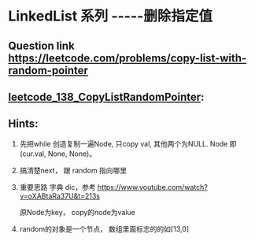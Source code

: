 # LinkedList 系列 -----删除指定值
## Question link  https://leetcode.com/problems/copy-list-with-random-pointer ##
## [leetcode_138_CopyListRandomPointer](./leetcode_138_CopyListRandomPointer.py): ##

## Hints:

1. 先把while 创造复制一遍Node, 只copy val, 其他两个为NULL. Node
即(cur.val, None, None)。

2. 搞清楚next， 跟 random 指向哪里

3. 重要思路 字典 dic，参考 https://www.youtube.com/watch?v=oXABtaRa37U&t=213s

    原Node为key， copy的node为value

4. random的对象是一个节点， 数组里面标志的的如[13,0]


 